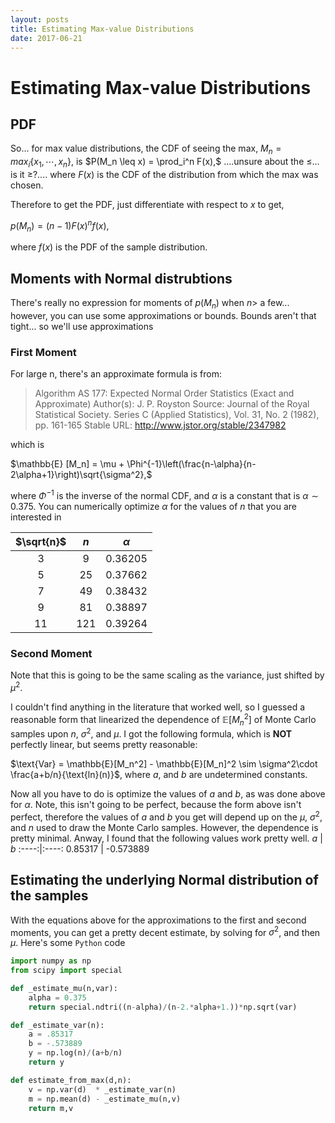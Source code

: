 ```yaml
---
layout: posts
title: Estimating Max-value Distributions
date: 2017-06-21
---
```

# Estimating Max-value Distributions

## PDF
So... for max value distributions, the CDF of seeing the max, $M_n = max_i \{x_1,\cdots,x_n\}$, is
$P(M_n \leq x) = \prod_i^n F(x),$    ....unsure about the $\leq$... is it $\geq$?....
where $F(x)$ is the CDF of the distribution from which the max was chosen.

Therefore to get the PDF, just differentiate with respect to $x$ to get,

$p(M_n) = (n-1)F(x)^nf(x)$,

where $f(x)$ is the PDF of the sample distribution.

## Moments with Normal distrubtions
There's really no expression for moments of $p(M_n)$ when $n \gt$ a few... however, you can use some approximations or bounds. Bounds aren't that tight... so we'll use approximations

### First Moment
For large n, there's an approximate formula is from:

>Algorithm AS 177: Expected Normal Order Statistics (Exact and Approximate)
>Author(s): J. P. Royston
>Source: Journal of the Royal Statistical Society. Series C (Applied Statistics), Vol. 31, No. 2
>(1982), pp. 161-165
>Stable URL: http://www.jstor.org/stable/2347982

which is

$\mathbb{E} [M_n] = \mu + \Phi^{-1}\left(\frac{n-\alpha}{n-2\alpha+1}\right)\sqrt{\sigma^2},$

where $\Phi^{-1}$ is the inverse of the normal CDF, and $\alpha$ is a constant that is $\alpha \sim 0.375$. You can numerically optimize $\alpha$ for the values of $n$ that you are interested in

$\sqrt{n}$ | $n$ |  $\alpha$
:---:|:----:|:-----------:
3  |   9  | 0.36205
5  |  25  | 0.37662
7  |  49  | 0.38432
9  |  81  | 0.38897
11 |  121 |  0.39264

### Second Moment
Note that this is going to be the same scaling as the variance, just shifted by $\mu^2$.

I couldn't find anything in the literature that worked well, so I guessed a reasonable form that linearized the dependence of $\mathbb{E}[M_n^2]$ of Monte Carlo samples upon $n$, $\sigma^2$, and $\mu$. I got the following formula, which is **NOT** perfectly linear, but seems pretty reasonable:

$\text{Var} = \mathbb{E}[M_n^2] - \mathbb{E}[M_n]^2 \sim \sigma^2\cdot \frac{a+b/n}{\text{ln}(n)}$,
where $a$, and $b$ are undetermined constants.

Now all you have to do is optimize the values of $a$ and $b$, as was done above for $\alpha$. Note, this isn't going to be perfect, because the form above isn't perfect, therefore the values of $a$ and $b$ you get will depend up on the $\mu$, $\sigma^2$, and $n$ used to draw the Monte Carlo samples. However, the dependence is pretty minimal. Anway, I found that the following values work pretty well.
$a$ | $b$
:----:|:----:
0.85317 | -0.573889

## Estimating the underlying Normal distribution of the samples
With the equations above for the approximations to the first and second moments, you can get a pretty decent estimate, by solving for $\sigma^2$, and then $\mu$. Here's some `Python` code

``` python
import numpy as np
from scipy import special

def _estimate_mu(n,var):
	alpha = 0.375
	return special.ndtri((n-alpha)/(n-2.*alpha+1.))*np.sqrt(var)

def _estimate_var(n):
	a = .85317
	b = -.573889
	y = np.log(n)/(a+b/n)
	return y

def estimate_from_max(d,n):
	v = np.var(d)  * _estimate_var(n)
	m = np.mean(d) - _estimate_mu(n,v)
	return m,v
```
